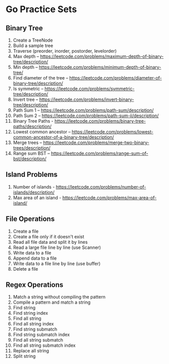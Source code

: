 # Go Practice Sets

## Binary Tree
1. Create a TreeNode
1. Build a sample tree
1. Traverse (preorder, inorder, postorder, levelorder)
1. Max depth – https://leetcode.com/problems/maximum-depth-of-binary-tree/description/
1. Min depth – https://leetcode.com/problems/minimum-depth-of-binary-tree/
1. Find diameter of the tree – https://leetcode.com/problems/diameter-of-binary-tree/description/
1. Is symmetric – https://leetcode.com/problems/symmetric-tree/description/
1. Invert tree – https://leetcode.com/problems/invert-binary-tree/description/
1. Path Sum 1 – https://leetcode.com/problems/path-sum/description/
1. Path Sum 2 – https://leetcode.com/problems/path-sum-ii/description/
1. Binary Tree Paths - https://leetcode.com/problems/binary-tree-paths/description/
1. Lowest common ancestor – https://leetcode.com/problems/lowest-common-ancestor-of-a-binary-tree/description/
1. Merge trees – https://leetcode.com/problems/merge-two-binary-trees/description/
1. Range sum BST – https://leetcode.com/problems/range-sum-of-bst/description/

## Island Problems
1. Number of islands - https://leetcode.com/problems/number-of-islands/description/ 
1. Max area of an island - https://leetcode.com/problems/max-area-of-island/ 

## File Operations
1. Create a file
1. Create a file only if it doesn't exist
1. Read all file data and split it by lines
1. Read a large file line by line (use Scanner)
1. Write data to a file
1. Append data to a file
1. Write data to a file line by line (use buffer)
1. Delete a file

## Regex Operations
1. Match a string without compiling the pattern
1. Compile a pattern and match a string
1. Find string
1. Find string index
1. Find all string
1. Find all string index
1. Find string submatch
1. Find string submatch index
1. Find all string submatch
1. Find all string submatch index
1. Replace all string
1. Split string

